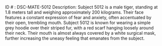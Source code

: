 ID # : DSC-MATE-5012
Description: Subject 5012 is a male tiger, standing at 1.8 meters tall and weighing approximately 200 kilograms. Their face features a constant expression of fear and anxiety, often accentuated by their open, trembling mouth. Subject 5012 is known for wearing a simple grey hoodie over their striped fur, with a red scarf hanging loosely around their neck. Their mouth is almost always covered by a white surgical mask, further increasing the uneasy feeling that emanates from the subject.